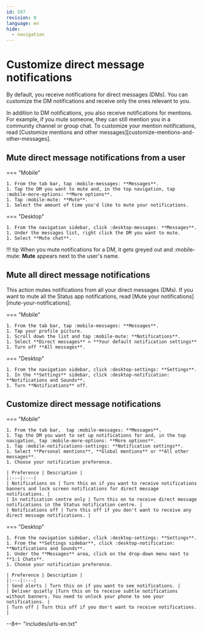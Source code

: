 ```yaml
---
id: 597
revision: 0
language: en
hide:
  - navigation
---
```


# Customize direct message notifications

By default, you receive notifications for direct messages (DMs). You can customize the DM notifications and receive only the ones relevant to you.

In addition to DM notifications, you also receive notifications for mentions. For example, if you mute someone, they can still mention you in a community channel or group chat. To customize your mention notifications, read [Customize mentions and other messages][customize-mentions-and-other-messages].

## Mute direct message notifications from a user

=== "Mobile"

    1. From the tab bar, tap :mobile-messages: **Messages**.
    1. Tap the DM you want to mute and, in the top navigation, tap :mobile-more-options: **More options**.
    1. Tap :mobile-mute: **Mute**.
    1. Select the amount of time you'd like to mute your notifications.

=== "Desktop"  

    1. From the navigation sidebar, click :desktop-messages: **Messages**.
    1. Under the messages list, right click the DM you want to mute.
    1. Select **Mute chat**.

!!! tip
	When you mute notifications for a DM, it gets greyed out and :mobile-mute: **Mute** appears next to the user's name.

## Mute all direct message notifications

This action mutes notifications from all your direct messages (DMs). If you want to mute all the Status app notifications, read [Mute your notifications][mute-your-notifications].

=== "Mobile"

    1. From the tab bar, tap :mobile-messages: **Messages**.
    1. Tap your profile picture.
    1. Scroll down the list and tap :mobile-mute: **Notifications**.
    1. Select **Direct messages** > **Your default notification settings**
    1. Turn off **All messages**.

=== "Desktop"

    1. From the navigation sidebar, click :desktop-settings: **Settings**. 
    1. In the **Settings** sidebar, click :desktop-notification: **Notifications and Sounds**.
    1. Turn **Notifications** off.

## Customize direct message notifications

=== "Mobile"

    1. From the tab bar,  tap :mobile-messages: **Messages**.
    1. Tap the DM you want to set up notifications for and, in the top navigation, tap :mobile-more-options: **More options**.
    1. Tap :mobile-notifications-settings: **Notification settings**.
    1. Select **Personal mentions**, **Global mentions** or **All other messages**.
    1. Choose your notification preference.

    | Preference | Description |
    |:---|:---|
    | Notifications on | Turn this on if you want to receive notifications banners and lock screen notifications for direct message notifications. |
    | In notification centre only | Turn this on to receive direct message notifications in the Status notification centre. |
    | Notifications off | Turn this off if you don't want to receive any direct message notifications. |

=== "Desktop"  

    1. From the navigation sidebar, click :desktop-settings: **Settings**.
    1. From the **Settings sidebar**, click :desktop-notification: **Notifications and Sounds**.
    1. Under the **Messages** area, click on the drop-down menu next to **1:1 Chats**.
    1. Choose your notification preference.                   
    
    | Preference | Description |
    |:---|:---|
    | Send alerts | Turn this on if you want to see notifications. |
    | Deliver quietly |Turn this on to receive subtle notifications without banners. You need to unlock your phone to see your notifications. |
    | Turn off | Turn this off if you don't want to receive notifications. |
    
--8<-- "includes/urls-en.txt"
